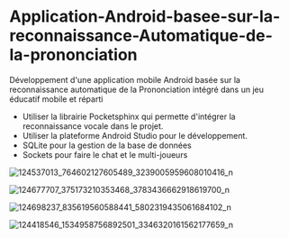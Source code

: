 # Application-Android-basee-sur-la-reconnaissance-Automatique-de-la-prononciation
Développement d'une application mobile Android basée sur la reconnaissance automatique de la Prononciation intégré dans un jeu éducatif mobile et réparti 

- Utiliser la librairie Pocketsphinx qui permette d'intégrer la reconnaissance vocale dans le projet. 
- Utiliser la plateforme Android Studio pour le développement. 
- SQLite pour la gestion de la base de données 
- Sockets pour faire le chat et le multi-joueurs


![124537013_764602127605489_3239005959608010416_n](https://user-images.githubusercontent.com/74276606/98758134-5454a280-23ce-11eb-9c23-2c286cc0ee9b.gif)

![124677707_375173210353468_3783436662918619700_n](https://user-images.githubusercontent.com/74276606/98758049-1f485000-23ce-11eb-9893-1c8601cf6002.gif)

![124698237_835619560588441_5802319435061684102_n](https://user-images.githubusercontent.com/74276606/98757952-dd1f0e80-23cd-11eb-8e1c-0ee6bd1e2dac.gif)

![124418546_1534958756892501_3346320161562177659_n](https://user-images.githubusercontent.com/74276606/98757814-9a5d3680-23cd-11eb-9577-7d2e63f7dd1d.gif)

